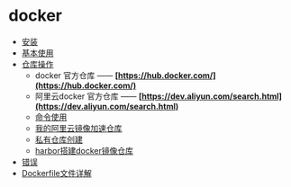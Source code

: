 # docker

* [安装](docker.install.md)
* [基本使用](docker.use.md)
* [仓库操作](docker.registry.md)
  * docker 官方仓库 —— **[https://hub.docker.com/](https://hub.docker.com/)**
  * 阿里云docker 官方仓库 —— **[https://dev.aliyun.com/search.html](https://dev.aliyun.com/search.html)**
  * [命令使用](docker.registry.command.md)
  * [我的阿里云镜像加速仓库](aliyun.registry.md)
  * [私有仓库创建](private.registry.md)
  * [harbor搭建docker镜像仓库](docker.harbor.registry.md)
* [错误](error.md)
* [Dockerfile文件详解](dockerfile.md)
